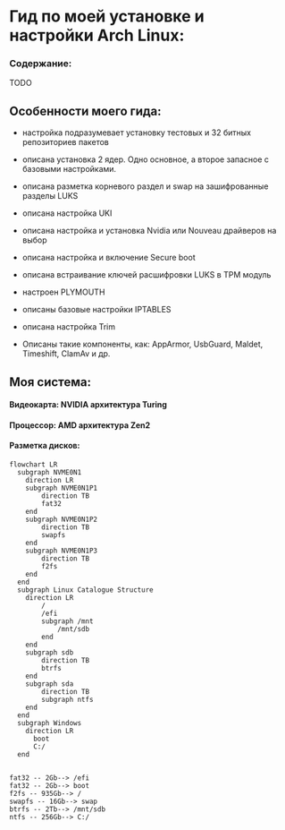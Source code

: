 # Гид по моей установке и настройки Arch Linux:
### Содержание:
TODO
## Особенности моего гида:
- настройка подразумевает установку тестовых и 32 битных репозиториев пакетов
- описана установка 2 ядер. Одно основное, а второе запасное с базовыми настройками.
- описана разметка корневого раздел и swap на зашифрованные разделы LUKS
- описана настройка UKI

 - описана настройка и установка Nvidia или Nouveau драйверов на выбор 
- описана настройка и включение Secure boot
 - описана встраивание ключей расшифровки LUKS в TPM модуль
- настроен PLYMOUTH
- описаны базовые настройки IPTABLES
- описана настройка Trim
- Описаны такие компоненты, как: AppArmor, UsbGuard, Maldet, Timeshift, ClamAv и др.

## Моя система:
#### Видеокарта: NVIDIA архитектура Turing
#### Процессор: AMD архитектура Zen2
#### Разметка дисков:
```mermaid
flowchart LR
  subgraph NVME0N1
    direction LR
    subgraph NVME0N1P1
        direction TB
        fat32
    end
    subgraph NVME0N1P2
        direction TB
        swapfs
    end
    subgraph NVME0N1P3
        direction TB
        f2fs
    end
  end
  subgraph Linux Catalogue Structure
    direction LR
        /
        /efi
        subgraph /mnt
            /mnt/sdb
        end
    end
    subgraph sdb
        direction TB
        btrfs
    end
    subgraph sda
        direction TB
        subgraph ntfs
    end
  end
  subgraph Windows
    direction LR
      boot
      C:/
  end
  

fat32 -- 2Gb--> /efi
fat32 -- 2Gb--> boot
f2fs -- 935Gb--> /
swapfs -- 16Gb--> swap
btrfs -- 2Tb--> /mnt/sdb
ntfs -- 256Gb--> C:/
```
